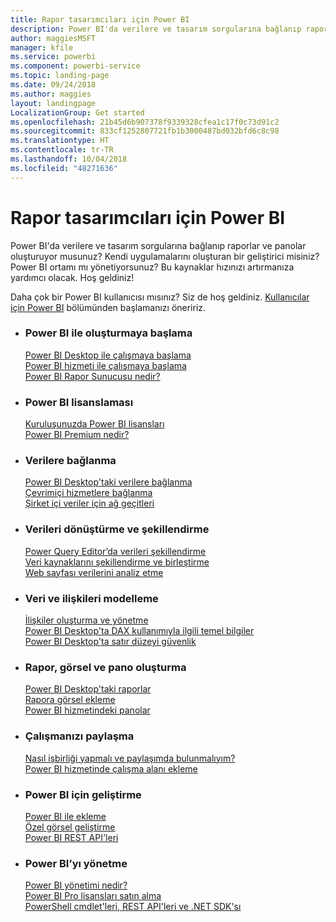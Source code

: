 ```yaml
---
title: Rapor tasarımcıları için Power BI
description: Power BI'da verilere ve tasarım sorgularına bağlanıp raporlar ve panolar oluşturuyor musunuz? Kendi uygulamalarını oluşturan bir geliştirici veya bir Power BI yöneticisi misiniz?
author: maggiesMSFT
manager: kfile
ms.service: powerbi
ms.component: powerbi-service
ms.topic: landing-page
ms.date: 09/24/2018
ms.author: maggies
layout: landingpage
LocalizationGroup: Get started
ms.openlocfilehash: 21b45d6b907378f9339328cfea1c17f0c73d91c2
ms.sourcegitcommit: 833cf1252807721fb1b3000487bd032bfd6c8c98
ms.translationtype: HT
ms.contentlocale: tr-TR
ms.lasthandoff: 10/04/2018
ms.locfileid: "48271636"
---
```

# <a name="power-bi-for-report-designers"></a>Rapor tasarımcıları için Power BI

Power BI'da verilere ve tasarım sorgularına bağlanıp raporlar ve panolar oluşturuyor musunuz? Kendi uygulamalarını oluşturan bir geliştirici misiniz? Power BI ortamı mı yönetiyorsunuz? Bu kaynaklar hızınızı artırmanıza yardımcı olacak. Hoş geldiniz!

Daha çok bir Power BI kullanıcısı mısınız? Siz de hoş geldiniz. [Kullanıcılar için Power BI](consumer/power-bi-consumer-landing.md) bölümünden başlamanızı öneririz.

<ul class="panelContent cardsF"> 
              <li> 
                             <div class="cardSize"> 
                                           <div class="cardPadding"> 
                                                          <div class="card"> 
                                                                        <div class="cardText"> 
                                                                                      <h3>Power BI ile oluşturmaya başlama</h3> 
                                                                                      <p></p>
                                                                                            <a href="desktop-what-is-desktop.md">Power BI Desktop ile çalışmaya başlama</a><br/> 
                                                                                            <a href="power-bi-overview.md">Power BI hizmeti ile çalışmaya başlama</a><br/> 
                                                                                            <a href="report-server/get-started.md">Power BI Rapor Sunucusu nedir?</a>
                                                                        </div> 
                                                          </div> 
                                           </div> 
                             </div> 
              </li>
              <li> 
                             <div class="cardSize"> 
                                           <div class="cardPadding"> 
                                                          <div class="card"> 
                                                                        <div class="cardText"> 
                                                                                      <h3>Power BI lisanslaması</h3> 
                                                                                      <p></p>
                                                                                            <a href="service-admin-licensing-organization.md">Kuruluşunuzda Power BI lisansları</a><br/> 
                                                                                            <a href="service-premium.md">Power BI Premium nedir?</a> 
                                                                        </div> 
                                                          </div> 
                                           </div> 
                             </div> 
              </li>
              <li> 
                             <div class="cardSize"> 
                                           <div class="cardPadding"> 
                                                          <div class="card"> 
                                                                        <div class="cardText"> 
                                                                                      <h3>Verilere bağlanma</h3> 
                                                                                      <p></p>
                                                                                            <a href="desktop-quickstart-connect-to-data.md">Power BI Desktop'taki verilere bağlanma</a><br/> 
                                                                                            <a href="service-connect-to-services.md">Çevrimiçi hizmetlere bağlanma</a><br/> 
                                                                                            <a href="service-gateway-install.md">Şirket içi veriler için ağ geçitleri</a>
                                                                        </div> 
                                                          </div> 
                                           </div> 
                             </div> 
              </li>
              <li> 
                             <div class="cardSize"> 
                                           <div class="cardPadding"> 
                                                          <div class="card"> 
                                                                        <div class="cardText"> 
                                                                                      <h3>Verileri dönüştürme ve şekillendirme</h3> 
                                                                                      <p></p>
                                                                                            <a href="desktop-common-query-tasks.md">Power Query Editor’da verileri şekillendirme</a><br/> 
                                                                                            <a href="desktop-shape-and-combine-data.md">Veri kaynaklarını şekillendirme ve birleştirme</a><br/> 
                                                                                            <a href="desktop-tutorial-importing-and-analyzing-data-from-a-web-page.md">Web sayfası verilerini analiz etme</a>
                                                                        </div> 
                                                          </div> 
                                           </div> 
                             </div> 
              </li>
              <li> 
                             <div class="cardSize"> 
                                           <div class="cardPadding"> 
                                                          <div class="card"> 
                                                                       <div class="cardText"> 
                                                                                      <h3>Veri ve ilişkileri modelleme</h3> 
                                                                                      <p></p>
                                                                                            <a href="desktop-create-and-manage-relationships.md">İlişkiler oluşturma ve yönetme</a><br/>
                                                                                            <a href="desktop-quickstart-learn-dax-basics.md">Power BI Desktop'ta DAX kullanımıyla ilgili temel bilgiler</a><br/> 
                                                                                            <a href="service-admin-rls.md">Power BI Desktop'ta satır düzeyi güvenlik</a> 
                                                                        </div> 
                                                          </div> 
                                           </div> 
                             </div> 
              </li>
              <li> 
                             <div class="cardSize"> 
                                           <div class="cardPadding"> 
                                                          <div class="card"> 
                                                                        <div class="cardText"> 
                                                                                      <h3>Rapor, görsel ve pano oluşturma</h3> 
                                                                                      <p></p>
                                                                                            <a href="desktop-report-view.md">Power BI Desktop'taki raporlar</a><br/> 
                                                                                            <a href="power-bi-report-add-visualizations-i.md">Rapora görsel ekleme</a><br/> 
                                                                                            <a href="service-dashboard-create.md">Power BI hizmetindeki panolar</a>
                                                                        </div> 
                                                          </div> 
                                           </div> 
                             </div> 
              </li>
              <li> 
                             <div class="cardSize"> 
                                           <div class="cardPadding"> 
                                                          <div class="card"> 
                                                                        <div class="cardText"> 
                                                                                      <h3>Çalışmanızı paylaşma</h3> 
                                                                                      <p></p>
                                                                                            <a href="service-how-to-collaborate-distribute-dashboards-reports.md">Nasıl işbirliği yapmalı ve paylaşımda bulunmalıyım?</a><br/>
                                                                                            <a href="service-create-workspaces.md">Power BI hizmetinde çalışma alanı ekleme</a> 
                                                                        </div> 
                                                          </div> 
                                           </div> 
                             </div> 
              </li>
              <li> 
                             <div class="cardSize"> 
                                           <div class="cardPadding"> 
                                                          <div class="card"> 
                                                                        <div class="cardText"> 
                                                                                      <h3>Power BI için geliştirme</h3> 
                                                                                      <p></p>
                                                                                            <a href="developer/embedding.md">Power BI ile ekleme</a><br/> 
                                                                                            <a href="service-custom-visuals-getting-started-with-developer-tools.md">Özel görsel geliştirme</a><br/> 
                                                                                            <a href="https://docs.microsoft.com/rest/api/power-bi">Power BI REST API'leri</a>
                                                                        </div> 
                                                          </div> 
                                           </div> 
                             </div> 
              </li>
              <li> 
                             <div class="cardSize"> 
                                           <div class="cardPadding"> 
                                                          <div class="card"> 
                                                                        <div class="cardText"> 
                                                                                      <h3>Power BI’yı yönetme</h3> 
                                                                                      <p></p>
                                                                                            <a href="service-admin-administering-power-bi-in-your-organization.md">Power BI yönetimi nedir?</a><br/> 
                                                                                            <a href="service-admin-purchasing-power-bi-pro.md">Power BI Pro lisansları satın alma</a><br/>
                                                                                            <a href="service-admin-reference.md">PowerShell cmdlet'leri, REST API'leri ve .NET SDK'sı</a>
                                                                        </div> 
                                                          </div> 
                                           </div> 
                             </div> 
              </li>
</ul>



